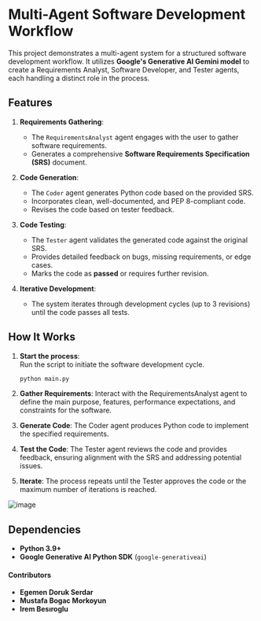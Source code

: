# Multi-Agent Software Development Workflow

This project demonstrates a multi-agent system for a structured software development workflow. It utilizes **Google's Generative AI Gemini model** to create a Requirements Analyst, Software Developer, and Tester agents, each handling a distinct role in the process.

## Features

1. **Requirements Gathering**:  
   - The `RequirementsAnalyst` agent engages with the user to gather software requirements.  
   - Generates a comprehensive **Software Requirements Specification (SRS)** document.

2. **Code Generation**:  
   - The `Coder` agent generates Python code based on the provided SRS.  
   - Incorporates clean, well-documented, and PEP 8-compliant code.  
   - Revises the code based on tester feedback.

3. **Code Testing**:  
   - The `Tester` agent validates the generated code against the original SRS.  
   - Provides detailed feedback on bugs, missing requirements, or edge cases.  
   - Marks the code as **passed** or requires further revision.

4. **Iterative Development**:  
   - The system iterates through development cycles (up to 3 revisions) until the code passes all tests.

## How It Works

1. **Start the process**:  
   Run the script to initiate the software development cycle.  
   ```bash
   python main.py
2. **Gather Requirements**:
Interact with the RequirementsAnalyst agent to define the main purpose, features, performance expectations, and constraints for the software.

3. **Generate Code**:
The Coder agent produces Python code to implement the specified requirements.

4. **Test the Code**:
The Tester agent reviews the code and provides feedback, ensuring alignment with the SRS and addressing potential issues.

5. **Iterate**:
The process repeats until the Tester approves the code or the maximum number of iterations is reached.

![image](https://github.com/user-attachments/assets/bc361dba-40e9-41f6-9cda-96bf6c14016b)


## Dependencies

- **Python 3.9+**  
- **Google Generative AI Python SDK** (`google-generativeai`)

#### Contributors

- **Egemen Doruk Serdar**
- **Mustafa Bogac Morkoyun**
- **Irem Besıroglu**



